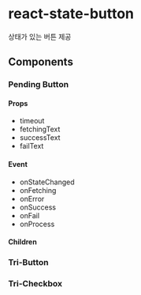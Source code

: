# react-state-button

상태가 있는 버튼 제공

## Components

### Pending Button

#### Props

- timeout
- fetchingText
- successText
- failText

#### Event

- onStateChanged
- onFetching
- onError
- onSuccess
- onFail
- onProcess


#### Children


### Tri-Button


### Tri-Checkbox